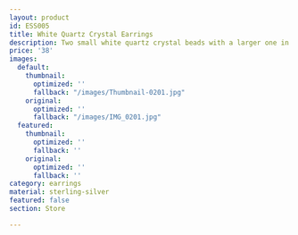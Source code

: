 ```yaml
---
layout: product
id: ESS005
title: White Quartz Crystal Earrings
description: Two small white quartz crystal beads with a larger one in the center. The metal is sterling silver. 
price: '38'
images:
  default:
    thumbnail:
      optimized: ''
      fallback: "/images/Thumbnail-0201.jpg"
    original:
      optimized: ''
      fallback: "/images/IMG_0201.jpg"
  featured:
    thumbnail:
      optimized: ''
      fallback: ''
    original:
      optimized: ''
      fallback: ''
category: earrings
material: sterling-silver
featured: false
section: Store

---
```


